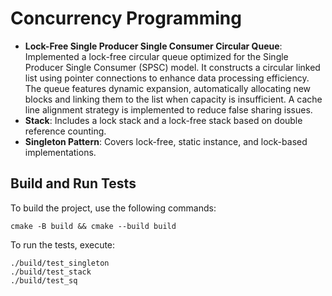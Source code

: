 # Concurrency Programming

- **Lock-Free Single Producer Single Consumer Circular Queue**: Implemented a lock-free circular queue optimized for the Single Producer Single Consumer (SPSC) model. It constructs a circular linked list using pointer connections to enhance data processing efficiency. The queue features dynamic expansion, automatically allocating new blocks and linking them to the list when capacity is insufficient. A cache line alignment strategy is implemented to reduce false sharing issues.
- **Stack**: Includes a lock stack and a lock-free stack based on double reference counting.
- **Singleton Pattern**: Covers lock-free, static instance, and lock-based implementations.

## Build and Run Tests

To build the project, use the following commands:

```shell
cmake -B build && cmake --build build
```

To run the tests, execute:
```shell
./build/test_singleton
./build/test_stack
./build/test_sq
```